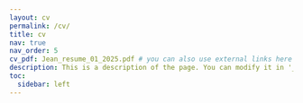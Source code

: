 ```yaml
---
layout: cv
permalink: /cv/
title: cv
nav: true
nav_order: 5
cv_pdf: Jean_resume_01_2025.pdf # you can also use external links here
description: This is a description of the page. You can modify it in '_pages/cv.md'. You can also change or remove the top pdf download button.
toc:
  sidebar: left
---
```


